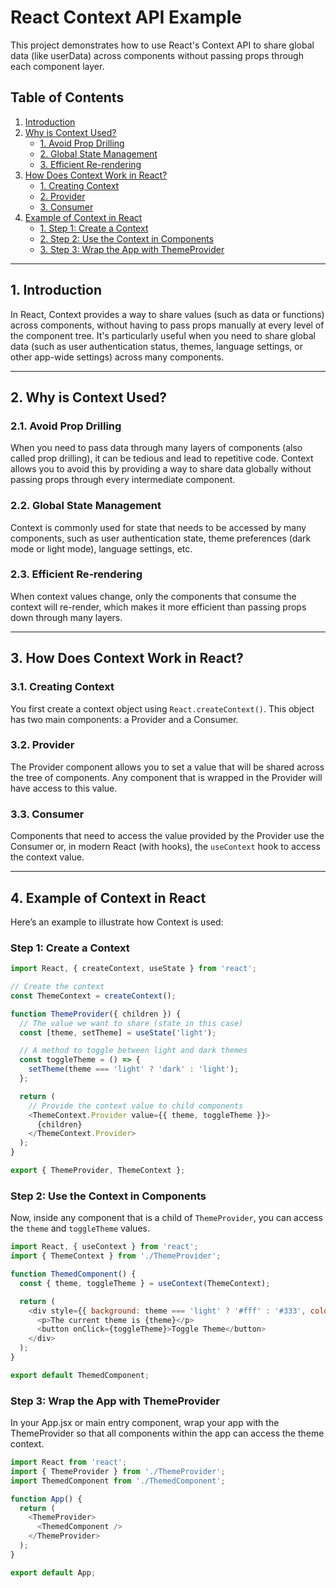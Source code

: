 # React Context API Example

This project demonstrates how to use React's Context API to share global data (like userData) across components without passing props through each component layer.

## Table of Contents
1. [Introduction](#1-introduction)
2. [Why is Context Used?](#why-is-context-used)
   - [1. Avoid Prop Drilling](#avoid-prop-drilling)
   - [2. Global State Management](#global-state-management)
   - [3. Efficient Re-rendering](#efficient-re-rendering)
3. [How Does Context Work in React?](#how-does-context-work-in-react)
   - [1. Creating Context](#creating-context)
   - [2. Provider](#provider)
   - [3. Consumer](#consumer)
4. [Example of Context in React](#example-of-context-in-react)
   - [1. Step 1: Create a Context](#step-1-create-a-context)
   - [2. Step 2: Use the Context in Components](#step-2-use-the-context-in-components)
   - [3. Step 3: Wrap the App with ThemeProvider](#step-3-wrap-the-app-with-themeprovider)

---

## 1. Introduction

In React, Context provides a way to share values (such as data or functions) across components, without having to pass props manually at every level of the component tree. It's particularly useful when you need to share global data (such as user authentication status, themes, language settings, or other app-wide settings) across many components.

---

## 2. Why is Context Used?

### 2.1. Avoid Prop Drilling

When you need to pass data through many layers of components (also called prop drilling), it can be tedious and lead to repetitive code. Context allows you to avoid this by providing a way to share data globally without passing props through every intermediate component.

### 2.2. Global State Management

Context is commonly used for state that needs to be accessed by many components, such as user authentication state, theme preferences (dark mode or light mode), language settings, etc.

### 2.3. Efficient Re-rendering

When context values change, only the components that consume the context will re-render, which makes it more efficient than passing props down through many layers.

---

## 3. How Does Context Work in React?

### 3.1. Creating Context

You first create a context object using `React.createContext()`. This object has two main components: a Provider and a Consumer.

### 3.2. Provider

The Provider component allows you to set a value that will be shared across the tree of components. Any component that is wrapped in the Provider will have access to this value.

### 3.3. Consumer

Components that need to access the value provided by the Provider use the Consumer or, in modern React (with hooks), the `useContext` hook to access the context value.

---

## 4. Example of Context in React
Here’s an example to illustrate how Context is used:

### Step 1: Create a Context

```javascript
import React, { createContext, useState } from 'react';

// Create the context
const ThemeContext = createContext();

function ThemeProvider({ children }) {
  // The value we want to share (state in this case)
  const [theme, setTheme] = useState('light');

  // A method to toggle between light and dark themes
  const toggleTheme = () => {
    setTheme(theme === 'light' ? 'dark' : 'light');
  };

  return (
    // Provide the context value to child components
    <ThemeContext.Provider value={{ theme, toggleTheme }}>
      {children}
    </ThemeContext.Provider>
  );
}

export { ThemeProvider, ThemeContext };

```

### Step 2: Use the Context in Components
Now, inside any component that is a child of `ThemeProvider`, you can access the `theme` and `toggleTheme` values.

```javascript
import React, { useContext } from 'react';
import { ThemeContext } from './ThemeProvider';

function ThemedComponent() {
  const { theme, toggleTheme } = useContext(ThemeContext);

  return (
    <div style={{ background: theme === 'light' ? '#fff' : '#333', color: theme === 'light' ? '#000' : '#fff' }}>
      <p>The current theme is {theme}</p>
      <button onClick={toggleTheme}>Toggle Theme</button>
    </div>
  );
}

export default ThemedComponent;

```

### Step 3: Wrap the App with ThemeProvider
In your App.jsx or main entry component, wrap your app with the ThemeProvider so that all components within the app can access the theme context.


```javascript
import React from 'react';
import { ThemeProvider } from './ThemeProvider';
import ThemedComponent from './ThemedComponent';

function App() {
  return (
    <ThemeProvider>
      <ThemedComponent />
    </ThemeProvider>
  );
}

export default App;

```
